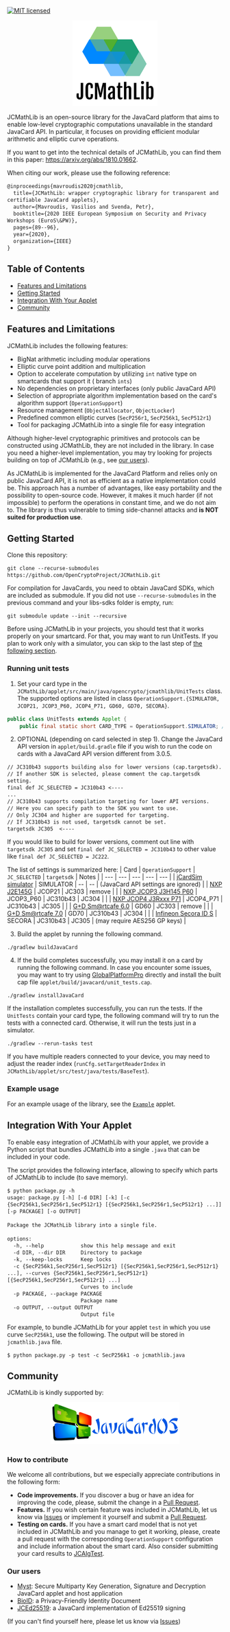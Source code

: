 [![MIT licensed](https://img.shields.io/github/license/OpenCryptoProject/JCMathLib)](https://github.com/OpenCryptoProject/JCMathLib/blob/master/LICENSE) 

<p align="center">
    <img src=".github/resources/logo.png">
</p>

JCMathLib is an open-source library for the JavaCard platform that aims to enable low-level cryptographic computations
unavailable in the standard JavaCard API. In particular, it focuses on providing efficient modular arithmetic and
elliptic curve operations.

If you want to get into the technical details of JCMathLib, you can find them in this
paper: https://arxiv.org/abs/1810.01662.

When citing our work, please use the following reference: 

```
@inproceedings{mavroudis2020jcmathlib,
  title={JCMathLib: wrapper cryptographic library for transparent and certifiable JavaCard applets},
  author={Mavroudis, Vasilios and Svenda, Petr},
  booktitle={2020 IEEE European Symposium on Security and Privacy Workshops (EuroS\&PW)},
  pages={89--96},
  year={2020},
  organization={IEEE}
}
```


## Table of Contents

- [Features and Limitations](#features-and-limitations)
- [Getting Started](#getting-started)
- [Integration With Your Applet](#integration-with-your-applet)
- [Community](#community)

## Features and Limitations

JCMathLib includes the following features:

- BigNat arithmetic including modular operations
- Elliptic curve point addition and multiplication
- Option to accelerate computation by utilizing `int` native type on smartcards that support it (
  branch `ints`)
- No dependencies on proprietary interfaces (only public JavaCard API)
- Selection of appropriate algorithm implementation based on the card's algorithm support (`OperationSupport`)
- Resource management (`ObjectAllocator`, `ObjectLocker`)
- Predefined common elliptic curves (`SecP256r1`, `SecP256k1`, `SecP512r1`)
- Tool for packaging JCMathLib into a single file for easy integration

Although higher-level cryptographic primitives and protocols can be constructed using JCMathLib, they are not included
in the library. In case you need a higher-level implementation, you may try looking for projects building on top
of JCMathLib (e.g., see [our users](#our-users)).

As JCMathLib is implemented for the JavaCard Platform and relies only on public JavaCard API, it is not as efficient
as a native implementation could be. This approach has a number of advantages, like easy portability and the possibility
to open-source code. However, it makes it much harder (if not impossible) to perform the operations in constant time,
and we do not aim to. The library is thus vulnerable to timing side-channel attacks and **is NOT suited for production
use**.

## Getting Started

Clone this repository:

```
git clone --recurse-submodules https://github.com/OpenCryptoProject/JCMathLib.git
```

For compilation for JavaCards, you need to obtain JavaCard SDKs, which are included as submodule. If you did not use `--recurse-submodules` in the previous command and your libs-sdks folder is empty, run:

```
git submodule update --init --recursive
```

Before using JCMathLib in your projects, you should test that it works properly on your smartcard. For that, you may want to run UnitTests. If you plan to work only with a simulator, you can skip to the last step of [the following section](#running-unit-tests).

### Running unit tests

1. Set your card type in the `JCMathLib/applet/src/main/java/opencrypto/jcmathlib/UnitTests` class. The supported options are listed in class `OperationSupport.{SIMULATOR, JCOP21, JCOP3_P60, JCOP4_P71, GD60, GD70, SECORA}`.

```java
public class UnitTests extends Applet {
    public final static short CARD_TYPE = OperationSupport.SIMULATOR; // TODO set your card here
```

2. OPTIONAL (depending on card selected in step 1). Change the JavaCard API version in `applet/build.gradle` file if you wish to run the code on cards with a JavaCard API version different from 3.0.5.

```
// JC310b43 supports building also for lower versions (cap.targetsdk).
// If another SDK is selected, please comment the cap.targetsdk setting.
final def JC_SELECTED = JC310b43 <----
...
// JC310b43 supports compilation targeting for lower API versions.
// Here you can specify path to the SDK you want to use.
// Only JC304 and higher are supported for targeting.
// If JC310b43 is not used, targetsdk cannot be set.
targetsdk JC305  <----
```
If you would like to build for lower versions, comment out line with `targetsdk JC305` and set `final def JC_SELECTED = JC310b43` to other value like `final def JC_SELECTED = JC222`.

The list of settings is summarized here:
| Card | `OperationSupport` | `JC_SELECTED` | `targetsdk` | Notes |
| ---  | --- | --- | --- | --- |
| [jCardSim simulator](https://github.com/licel/jcardsim/) | SIMULATOR | -- | -- | (JavaCard API settings are ignored) |
| [NXP J2E145G](https://github.com/crocs-muni/jcalgtest_results/blob/main/javacard/Profiles/results/NXP_J2E145G_ICFabDate_2013_025_ALGSUPPORT__3b_f9_13_00_00_81_31_fe_45_4a_43_4f_50_32_34_32_52_33_a2_(provided_by_PetrS_and_Lukas_Malina).csv) | JCOP21 | JC303 | remove | |
| [NXP JCOP3 J3H145 P60](https://github.com/crocs-muni/jcalgtest_results/blob/main/javacard/Profiles/results/NXP_JCOP3_J3H145_SECID_P60_ALGSUPPORT__3b_11_95_80_(provided_by_Luka_Logar_and_Rowland_Watkins_and_PetrS).csv) | JCOP3_P60 | JC310b43 | JC304 | |
| [NXP JCOP4 J3Rxxx P71](https://github.com/crocs-muni/jcalgtest_results/blob/main/javacard/Profiles/results/NXP_JCOP4_J3R180_P71_ALGSUPPORT__3b_fa_18_00_ff_10_00_4a_54_61_78_43_6f_72_65_56_31_(provided_by_PetrS).csv) | JCOP4_P71 | JC310b43 | JC305 | |
| [G+D Sm@rtcafe 6.0](https://github.com/crocs-muni/jcalgtest_results/blob/main/javacard/Profiles/results/G%2BD_Smartcafe_6.0_80K_ICFabDate_2015_024_ALGSUPPORT__3b_fe_18_00_00_80_31_fe_45_53_43_45_36_30_2d_43_44_30_38_31_2d_6e_46_a9_(provided_by_PetrS).csv) | GD60 | JC303 | remove | |
| [G+D Sm@rtcafe 7.0](https://github.com/crocs-muni/jcalgtest_results/blob/main/javacard/Profiles/results/G%2BD_SmartCafe_7.0_215K_USB_Token_S_ALGSUPPORT__3b_f9_96_00_00_81_31_fe_45_53_43_45_37_20_0e_00_20_20_28_(provided_by_PetrS).csv) | GD70 | JC310b43 | JC304 | |
| [Infineon Secora ID S](https://github.com/crocs-muni/jcalgtest_results/blob/main/javacard/Profiles/results/Infineon_SECORA_ID_S_(SCP02_with_RSA2k_JC305_GP230_NOT_FOR_SALE_-_PROTOTYPE_ONLY)_ALGSUPPORT__3b_b8_97_00_c0_08_31_fe_45_ff_ff_13_57_30_50_23_00_6a_(provided_by_Thoth).csv) | SECORA | JC310b43 | JC305 | (may require AES256 GP keys) |

3. Build the applet by running the following command.

```
./gradlew buildJavaCard
```

4. If the build completes successfully, you may install it on a card by running the following command. In case you
encounter some issues, you may want to try using [GlobalPlatformPro](https://github.com/martinpaljak/GlobalPlatformPro)
directly and install the built cap file `applet/build/javacard/unit_tests.cap`.

```
./gradlew installJavaCard
```

If the installation completes successfully, you can run the tests. If the `UnitTests` contain your card type, the
following command will try to run the tests with a connected card. Otherwise, it will run the tests just in a simulator.

```
./gradlew --rerun-tasks test
```

If you have multiple readers connected to your device, you may need to adjust the reader
index (`runCfg.setTargetReaderIndex` in `JCMathLib/applet/src/test/java/tests/BaseTest`).

### Example usage

For an example usage of the library, see the [`Example`](applet/src/main/java/opencrypto/jcmathlib/Example.java) applet.

## Integration With Your Applet

To enable easy integration of JCMathLib with your applet, we provide a Python script that bundles JCMathLib into a
single `.java` that can be included in your code.

The script provides the following interface, allowing to specify which parts of JCMathLib to include (to save memory).

```
$ python package.py -h
usage: package.py [-h] [-d DIR] [-k] [-c {SecP256k1,SecP256r1,SecP512r1} [{SecP256k1,SecP256r1,SecP512r1} ...]] [-p PACKAGE] [-o OUTPUT]

Package the JCMathLib library into a single file.

options:
  -h, --help            show this help message and exit
  -d DIR, --dir DIR     Directory to package
  -k, --keep-locks      Keep locks
  -c {SecP256k1,SecP256r1,SecP512r1} [{SecP256k1,SecP256r1,SecP512r1} ...], --curves {SecP256k1,SecP256r1,SecP512r1} [{SecP256k1,SecP256r1,SecP512r1} ...]
                        Curves to include
  -p PACKAGE, --package PACKAGE
                        Package name
  -o OUTPUT, --output OUTPUT
                        Output file
```

For example, to bundle JCMathLib for your applet `test` in which you use curve `SecP256k1`, use the following. The
output will be stored in `jcmathlib.java` file.

```
$ python package.py -p test -c SecP256k1 -o jcmathlib.java
```

## Community

JCMathLib is kindly supported by:

<p align="center">
<a href="https://www.javacardos.com/javacardforum/?ws=opencryptojc"><img src=".github/resources/javacardos.png" width="300"></a>
</p>

### How to contribute

We welcome all contributions, but we especially appreciate contributions in the following form:

- **Code improvements.** If you discover a bug or have an idea for improving the code, please, submit the change in a [Pull Request](https://github.com/OpenCryptoProject/JCMathLib/pulls).
- **Features.** If you wish certain feature was included in JCMathLib, let us know via [Issues](https://github.com/OpenCryptoProject/JCMathLib/issues) or implement it yourself and submit a [Pull Request](https://github.com/OpenCryptoProject/JCMathLib/pulls).
- **Testing on cards.** If you have a smart card model that is not yet included in JCMathLib and you manage to get it working, please, create a pull request with the corresponding `OperationSupport` configuration and include information about the smart card. Also consider submitting your card results to [JCAlgTest](https://jcalgtest.cz/).

### Our users
  * [Myst](https://github.com/OpenCryptoProject/Myst): Secure Multiparty Key Generation, Signature and Decryption JavaCard applet and host application 
  * [BioID](https://eprint.iacr.org/2019/894.pdf): a Privacy-Friendly Identity Document
  * [JCEd25519](https://github.com/dufkan/JCEd25519): a JavaCard implementation of Ed25519 signing

(If you can't find yourself here, please let us know via [Issues](https://github.com/OpenCryptoProject/JCMathLib/issues))
